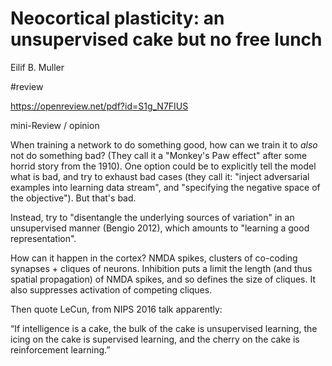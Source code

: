 # Neocortical plasticity: an unsupervised cake but no free lunch
Eilif B. Muller 

#review

https://openreview.net/pdf?id=S1g_N7FIUS 

mini-Review / opinion

When training a network to do something good, how can we train it to *also* not do something bad? (They call it a "Monkey's Paw effect" after some horrid story from the 1910). One option could be to explicitly tell the model what is bad, and try to exhaust bad cases (they call it: "inject adversarial examples into learning data stream", and "specifying the negative space of the objective"). But that's bad.

Instead, try to "disentangle the underlying sources of variation" in an unsupervised manner (Bengio 2012), which amounts to "learning a good representation".

How can it happen in the cortex? NMDA spikes, clusters of co-coding synapses + cliques of neurons. Inhibition puts a limit the length (and thus spatial propagation) of NMDA spikes, and so defines the size of cliques. It also suppresses activation of competing cliques.

Then quote LeCun, from NIPS 2016 talk apparently:

 “If intelligence is a cake, the bulk of the cake is unsupervised learning, the icing on the cake is supervised learning, and the cherry on the cake is reinforcement learning.” 